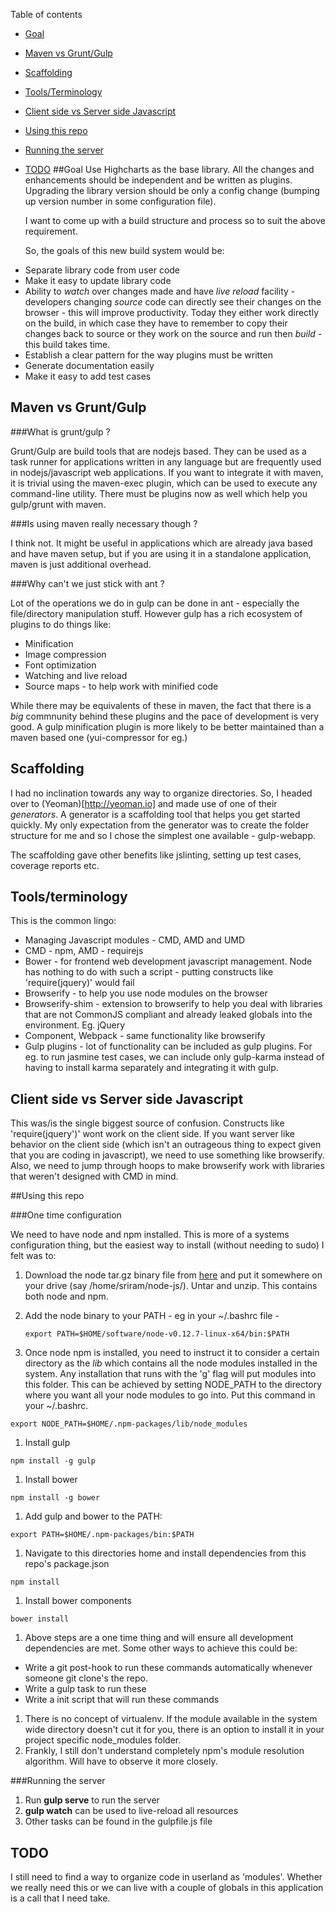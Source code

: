 Table of contents

- [Goal](#goal)
- [Maven vs Grunt/Gulp](#maven-vs-gruntgulp)
- [Scaffolding](#scaffolding)
- [Tools/Terminology](#toolsterminology)
- [Client side vs Server side Javascript](#client-side-vs-server-side-javascript)
- [Using this repo](using-this-repo)
- [Running the server](running-the-server)
- [TODO](#todo)
##Goal
  Use Highcharts as the base library. All the changes and enhancements should be independent and be written as plugins.  Upgrading the library version should be only a config change (bumping up version number in some configuration file).

  I want to come up with a build structure and process so to suit the above requirement.

  So, the goals of this new build system would be:

 * Separate library code from user code
 * Make it easy to update library code
 * Ability to *watch* over changes made and have *live reload* facility - developers changing *source* code can directly see their changes on the browser - this will improve productivity.  Today they either work directly on the build, in which case they have to remember to copy their changes back to source or they work on the source and run then *build* - this build takes time.
 * Establish a clear pattern for the way plugins must be written
 * Generate documentation easily
 * Make it easy to add test cases

## Maven vs Grunt/Gulp

###What is grunt/gulp ?

Grunt/Gulp are build tools that are nodejs based.  They can be used as a task runner for applications written in any language but are frequently used in nodejs/javascript web applications.  If you want to integrate it with maven, it is trivial using the maven-exec plugin, which can be used to execute any command-line utility.  There must be plugins now as well which help you gulp/grunt with maven.  

###Is using maven really necessary though ?

I think not.  It might be useful in applications which are already java based and have maven setup, but if you are using it in a standalone application, maven is just additional overhead.

###Why can't we just stick with ant ?

Lot of the operations we do in gulp can be done in ant - especially the file/directory manipulation stuff.  However gulp has a rich ecosystem of plugins to do things like:

 * Minification
 * Image compression
 * Font optimization
 * Watching and live reload
 * Source maps - to help work with minified code

 While there may be equivalents of these in maven, the fact that there is a *big* commnunity behind these plugins and the pace of development is very good.  A gulp minification plugin is more likely to be better maintained than a maven based one (yui-compressor for eg.)

## Scaffolding

I had no inclination towards any way to organize directories.  So, I headed over to (Yeoman)[http://yeoman.io] and made use of one of their *generators*.   A generator is a scaffolding tool that helps you get started quickly.  My only expectation from the generator was to create the folder structure for me and so I chose the simplest one available - gulp-webapp.

The scaffolding gave other benefits like jslinting, setting up test cases, coverage reports etc.

## Tools/terminology

This is the common lingo:

 * Managing Javascript modules - CMD, AMD and UMD
 * CMD - npm, AMD - requirejs
 * Bower - for frontend web development javascript management.  Node has nothing to do with such a script - putting constructs like 'require(jquery)' would fail
 * Browserify - to help you use node modules on the browser
 * Browserify-shim - extension to browserify to help you deal with libraries that are not CommonJS compliant and already leaked globals into the environment. Eg. jQuery
 * Component, Webpack - same functionality like browserify
 * Gulp plugins - lot of functionality can be included as gulp plugins.  For eg. to run jasmine test cases, we can include only gulp-karma instead of having to install karma separately and integrating it with gulp.

## Client side vs Server side Javascript

This was/is the single biggest source of confusion.  Constructs like 'require(jquery')' wont work on the client side.  If you want server like behavior on the client side (which isn't an outrageous thing to expect given that you are coding in javascript), we need to use something like browserify.  Also, we need to jump through hoops to make browserify work with libraries that weren't designed with CMD in mind.

##Using this repo

###One time configuration

We need to have node and npm installed.  This is more of a systems configuration thing, but the easiest way to install (without needing to sudo) I felt was to:

 1. Download the node tar.gz binary file from [here](https://nodejs.org/download/) and put it somewhere on your drive (say /home/sriram/node-js/).  Untar and unzip.  This contains both node and npm.
 1. Add the node binary to your PATH - eg in your ~/.bashrc file - 
    ```
    export PATH=$HOME/software/node-v0.12.7-linux-x64/bin:$PATH
    ```
 
 1. Once node npm is installed, you need to instruct it to consider a certain directory as the *lib* which contains all the node modules installed in the system.  Any installation that runs with the 'g' flag will put modules into this folder.  This can be achieved by setting NODE_PATH to the directory where you want all your node modules to go into.  Put this command in your ~/.bashrc.
   ```
   export NODE_PATH=$HOME/.npm-packages/lib/node_modules
   ```
   
 1. Install gulp 
 ```
 npm install -g gulp
 ```
 1. Install bower
 ```
 npm install -g bower
 ```
 1. Add gulp and bower to the PATH:
 ```
 export PATH=$HOME/.npm-packages/bin:$PATH
 ```
 1. Navigate to this directories home and install dependencies from this repo's package.json
 ```
 npm install
 ```
 1. Install bower components
 ```
 bower install
 ```
 1. Above steps are a one time thing and will ensure all development dependencies are met.  Some other ways to achieve this could be:
  * Write a git post-hook to run these commands automatically whenever someone git clone's the repo.
  * Write a gulp task to run these
  * Write a init script that will run these commands
  
 1. There is no concept of virtualenv.  If the module available in the system wide directory doesn't cut it for you, there is an option to install it in your project specific node_modules folder.
 1. Frankly, I still don't understand completely npm's module resolution algorithm.  Will have to observe it more closely.

###Running the server
 1. Run **gulp serve** to run the server
 1. **gulp watch** can be used to live-reload all resources
 1. Other tasks can be found in the gulpfile.js file
 
## TODO

I still need to find a way to organize code in userland as 'modules'.  Whether we really need this or we can live with a couple of globals in this application is a call that I need take.
